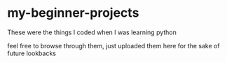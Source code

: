 # my-beginner-projects
These were the things I coded when I was learning python


feel free to browse through them, just uploaded them here for the sake of future lookbacks
